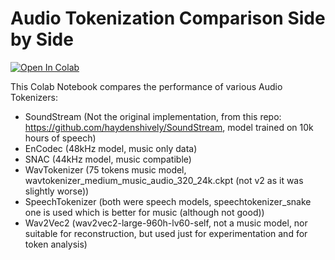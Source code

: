 # Audio Tokenization Comparison Side by Side

[![Open In Colab](https://colab.research.google.com/assets/colab-badge.svg)](https://colab.research.google.com/github/bbanar2/Audio-Tokenization-Comparison/blob/main/Audio_Tokenizer_Comparison_Side-by-Side.ipynb)

This Colab Notebook compares the performance of various Audio Tokenizers:

- SoundStream (Not the original implementation, from this repo: https://github.com/haydenshively/SoundStream, model trained on 10k hours of speech)
- EnCodec (48kHz model, music only data)
- SNAC (44kHz model, music compatible)
- WavTokenizer (75 tokens music model, wavtokenizer_medium_music_audio_320_24k.ckpt (not v2 as it was slightly worse))
- SpeechTokenizer (both were speech models, speechtokenizer_snake one is used which is better for music (although not good))
- Wav2Vec2 (wav2vec2-large-960h-lv60-self, not a music model, nor suitable for reconstruction, but used just for experimentation and for token analysis)
